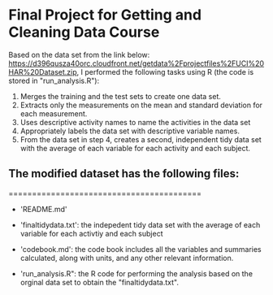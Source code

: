 # Final Project for Getting and Cleaning Data Course
Based on the data set from the link below: 
https://d396qusza40orc.cloudfront.net/getdata%2Fprojectfiles%2FUCI%20HAR%20Dataset.zip, 
I performed the following tasks using R (the code is stored in "run_analysis.R"):
1.  Merges the training and the test sets to create one data set.
2.	Extracts only the measurements on the mean and standard deviation for each measurement.
3.	Uses descriptive activity names to name the activities in the data set
4.	Appropriately labels the data set with descriptive variable names.
5.	From the data set in step 4, creates a second, independent tidy data set with the average of each variable for each activity and each subject.

## The modified dataset has the following files:
=========================================

- 'README.md'

- 'finaltidydata.txt': the indepedent tidy data set with the average of each variable for each activtiy and each subject

- 'codebook.md': the code book includes all the variables and summaries calculated, along with units, and any other relevant information.

- 'run_analysis.R": the R code for performing the analysis based on the orginal data set to obtain the "finaltidydata.txt". 




